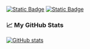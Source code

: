 [![Static Badge](https://img.shields.io/badge/X%2FTwitter-black?style=flat&logo=x)](https://x.com/ericbsd/)
[![Static Badge](https://img.shields.io/badge/Linkedin-blue?style=flat&logo=linkedin)](https://www.linkedin.com/in/eric-turgeon/)


### 📈 My GitHub Stats
[![GitHub stats](https://github-readme-stats.vercel.app/api?username=ericbsd&show_icons=true&theme=gotham)](#)

<!--
**ericbsd/ericbsd** is a ✨ _special_ ✨ repository because its `README.md` (this file) appears on your GitHub profile.

Here are some ideas to get you started:

- 🔭 I’m currently working on ...
- 🌱 I’m currently learning ...
- 👯 I’m looking to collaborate on ...
- 🤔 I’m looking for help with ...
- 💬 Ask me about ...
- 📫 How to reach me: ...
- 😄 Pronouns: ...
- ⚡ Fun fact: ...
-->
